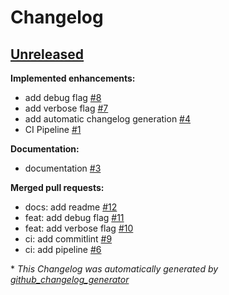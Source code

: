 # Changelog

## [Unreleased](https://github.com/mstruebing/wait-for/tree/HEAD)

**Implemented enhancements:**

- add debug flag [\#8](https://github.com/mstruebing/wait-for/issues/8)
- add verbose flag [\#7](https://github.com/mstruebing/wait-for/issues/7)
- add automatic changelog generation [\#4](https://github.com/mstruebing/wait-for/issues/4)
- CI Pipeline [\#1](https://github.com/mstruebing/wait-for/issues/1)

**Documentation:**

- documentation [\#3](https://github.com/mstruebing/wait-for/issues/3)

**Merged pull requests:**

- docs: add readme [\#12](https://github.com/mstruebing/wait-for/pull/12)
- feat: add debug flag [\#11](https://github.com/mstruebing/wait-for/pull/11)
- feat: add verbose flag [\#10](https://github.com/mstruebing/wait-for/pull/10)
- ci: add commitlint [\#9](https://github.com/mstruebing/wait-for/pull/9)
- ci: add pipeline [\#6](https://github.com/mstruebing/wait-for/pull/6)



\* *This Changelog was automatically generated by [github_changelog_generator](https://github.com/github-changelog-generator/github-changelog-generator)*
